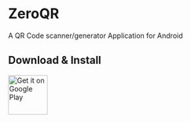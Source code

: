 # ZeroQR
A QR Code scanner/generator Application for Android
## Download & Install
<a href='https://play.google.com/store/apps/details?id=com.zeroapp.zeroqr&pcampaignid=pcampaignidMKT-Other-global-all-co-prtnr-py-PartBadge-Mar2515-1' target="_blank_"><img alt='Get it on Google Play' style="height:80px" src='https://play.google.com/intl/en_us/badges/static/images/badges/en_badge_web_generic.png'/></a>
